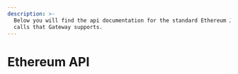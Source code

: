 ```yaml
---
description: >-
  Below you will find the api documentation for the standard Ethereum JSON-RPC
  calls that Gateway supports.
---
```


# Ethereum API

